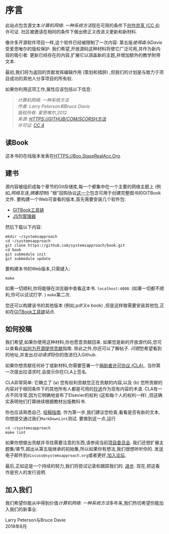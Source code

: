 
# 序言

此站点包含源文本*计算机网络: 一种系统方法*现在可用的条件下[创作共享 (CC 4) ](https://creativecommons.org/licenses/by/4.0)许可证. 社区被邀请在相同的条件下做出修正ㄡ改进ㄡ更新和新材料. 

像许多开源软件项目一样,这个软件已经被限制了一次内容: 第五版*彼得森与Davie*受爱思唯尔的版权保护. 我们希望,开放源码这种材料将使它广泛可用,并作为新内容的吸引者: 更新已经存在的内容,扩展它以涵盖新的主题,并增加额外的教学附带文本. 

最初,我们将为返回的贡献发挥编辑作用 (策划和措辞) ,但我们的计划是与致力于项目成功的其他人分享项目的所有权. 

如果你利用这项工作,属性应该包括以下信息: 

> *计算机网络: 一种系统方法\
> 作者: Larry Peterson和Bruce Davie\
> 版权所有: 爱思唯尔,2012\
> 来源: [HTTPS://GITHUB/COM/SCORSH方法](https://github.com/SystemsApproach)\
> 许可证: [CC 4](https://creativecommons.org/licenses/by/4.0)*

## 读Book

这本书的在线版本发表在[HTTPS://Boo.StaseRealAcc.Org](https://book.systemsapproach.org).

## 建书

源内容被组织成每个章节的Git存储库,每一个都集中在一个主要的网络主题上 (例如,*网络互连*,*拥塞控制*) "根"回购协议[这一个](https://github.com/SystemsApproach/book)包含可用于创建完整图书的GITBook文件. 要构建一个Web可查看的版本,首先需要安装几个软件包: 

-   [GITBook工具链](https://toolchain.gitbook.com/setup.html)
-   [JS包管理器](https://www.npmjs.com/get-npm)

然后下载以下内容: 

```shell
mkdir ~/systemsapproach
cd ~/systemsapproach
git clone https://github.com/systemsapproach/book.git
cd book
git submodule init
git submodule update
```

要构建本书的Web版本,只需键入: 

```shell
make
```

如果一切顺利,你将能够在浏览器中查看这本书. `localhost:4000`.  (如果一切都不顺利,你可以试试打字. ) `make`第二次. 

您还可以构建该书的其他版本 (例如,pdfㄡe book) ,但是这样做需要安装其他包,正如在[GITBook工具链](https://toolchain.gitbook.com/ebook.html)站点. 

## 如何投稿

我们希望,如果你使用这种材料,你也愿意贡献回来. 如果您是新的开放源代码,您可以查看此[如何为开源提供贡献](https://opensource.guide/how-to-contribute/)指南. 除此之外,你还可以了解帖子. *问题*您希望看到的地址,并发出*拉动请求*将你的改进归入Github. 

如果你想贡献任何补丁或新材料,你需要签署一个[捐助者许可协议 (CLA) ](https://github.com/SystemsApproach/book/blob/master/CLA.md). 当你第一次提出拉请求时,会提示你在CLA上签名. 

CLA非常简单: 它确立了 (a) 您有权利贡献您正在贡献的内容,以及 (b) 您所贡献的内容对于相同条件下的其他所有人都是可用的[抄送](https://creativecommons.org/licenses/by/4.0)作为现有内容的术语. CLA有一点不同寻常,因为它明确地宣布了Elsevier的权利 (这和每个人的权利一样) ,但这确实表明他们打算继续根据教材出版教科书. 

你也应该熟悉自己. [投稿指南](https://github.com/SystemsApproach/book/blob/master/CONTRIBUTING.md). 作为第一步,我们建议您检查,看看是否有新的文本,你想提交通过我们`MarkDownLint`测试. 要做到这一点,运行

```shell
cd ~/systemsapproach
make lint
```

如果你想做出贡献并寻找需要注意的东西,请参阅当前[项目委员会](https://github.com/orgs/SystemsApproach/projects/). 我们还想扩展主题集/章节,超出从第五版继承的初始集,所以如果你有想法,我们很想听听你的. 发送电子邮件到`discuss@systemsapproach.org`或者更好,[加入论坛](https://groups.google.com/a/systemsapproach.org/forum/#!forum/discuss).

最后,正如这是一个持续的努力,我们将尝试记录和跟踪我们的. [进步](https://github.com/SystemsApproach/book/blob/master/status.md). 现在,把这看作是穷人的发行说明. 

## 加入我们

我们希望你能从中得到价值*计算机网络: 一种系统方法*多年来,我们热切希望你能加入我们的新事业. 

Larry Peterson与Bruce Davie\
2018年8月
